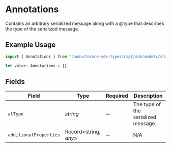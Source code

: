 # Annotations

Contains an arbitrary serialized message along with a @type that describes the type of the serialized message.

## Example Usage

```typescript
import { Annotations } from "conductorone-sdk-typescript/sdk/models/shared";

let value: Annotations = {};
```

## Fields

| Field                               | Type                                | Required                            | Description                         |
| ----------------------------------- | ----------------------------------- | ----------------------------------- | ----------------------------------- |
| `atType`                            | *string*                            | :heavy_minus_sign:                  | The type of the serialized message. |
| `additionalProperties`              | Record<string, *any*>               | :heavy_minus_sign:                  | N/A                                 |